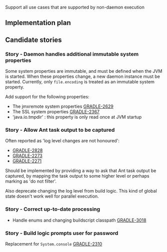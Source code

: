 
Support all use cases that are supported by non-daemon execution

## Implementation plan

## Candidate stories

### Story - Daemon handles additional immutable system properties

Some system properties are immutable, and must be defined when the JVM is started. When these properties change,
a new daemon instance must be started. Currently, only `file.encoding` is treated as an immutable system property.

Add support for the following properties:

- The jmxremote system properties [GRADLE-2629](https://issues.gradle.org/browse/GRADLE-2629)
- The SSL system properties [GRADLE-2367](https://issues.gradle.org/browse/GRADLE-2637)
- 'java.io.tmpdir' : this property is only read once at JVM startup

### Story - Allow Ant task output to be captured

Often reported as 'log level changes are not honoured':

- [GRADLE-2828](https://issues.gradle.org/browse/GRADLE-2828)
- [GRADLE-2273](https://issues.gradle.org/browse/GRADLE-2273)
- [GRADLE-2271](https://issues.gradle.org/browse/GRADLE-2271)

Should be implemented by providing a way to ask that Ant task output be captured, by mapping the task output to some higher level or perhaps marking as 'do not filter'.

Also deprecate changing the log level from build logic. This kind of global state doesn't work well for parallel execution.

### Story - Correct up-to-date processing

- Handle enums and changing buildscript classpath [GRADLE-3018](https://issues.gradle.org/browse/GRADLE-3018)

### Story - Build logic prompts user for password

Replacement for `System.console` [GRADLE-2310](https://issues.gradle.org/browse/GRADLE-2310)
